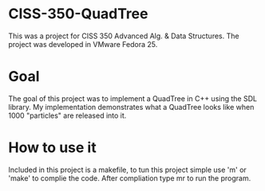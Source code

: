 # CISS-350-QuadTree
This was a project for CISS 350 Advanced Alg. & Data Structures.
The project was developed in VMware Fedora 25.

# Goal 
The goal of this project was to implement a QuadTree in C++ using the SDL library. My implementation demonstrates what a QuadTree looks like when 1000 "particles" are released into it.

# How to use it
Included in this project is a makefile, to tun this project simple use 'm' or 'make' to complie the code. After compliation type mr to run the program.
